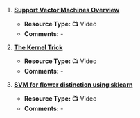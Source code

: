 1. [**Support Vector Machines Overview**](https://www.youtube.com/watch?v=_YPScrckx28&list=PLasd6OSjN2oKHZbVxLlaGot30nRcD7e3n&index=1&t=2s)
   - **Resource Type:** 📺 Video
   - **Comments:** -

2. [**The Kernel Trick**](https://www.youtube.com/watch?v=Q7vT0--5VII&list=PLasd6OSjN2oKHZbVxLlaGot30nRcD7e3n&index=2)
   - **Resource Type:** 📺 Video
   - **Comments:** -

3. [**SVM for flower distinction using sklearn**](https://www.youtube.com/watch?v=FB5EdxAGxQg&list=PLasd6OSjN2oKHZbVxLlaGot30nRcD7e3n&index=3)
   - **Resource Type:** 📺 Video
   - **Comments:** -
